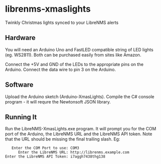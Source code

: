 # librenms-xmaslights

Twinkly Christmas lights synced to your LibreNMS alerts

## Hardware

You will need an Arduino Uno and FastLED compatible string of LED lights (eg. WS2811). Both can be purchased easily from sites like Amazon.

Connect the +5V and GND of the LEDs to the appropriate pins on the Arduino. Connect the data wire to pin 3 on the Arduino.

## Software

Upload the Arduino sketch (Arduino-XmasLights). Compile the C# console program - it will requre the Newtonsoft JSON library. 

## Running It

Run the LibreNMS-XmasLights.exe program. It will prompt you for the COM port of the Arduino, the LibreNMS URL and the LibreNMS API token. Note that the URL should be missing the final trailing slash. Eg:

```
   Enter the COM Port to use: COM3
      Enter the LibreNMS URL: http://librenms.example.com
Enter the LibreNMS API Token: i7aggh7438thg138
```
